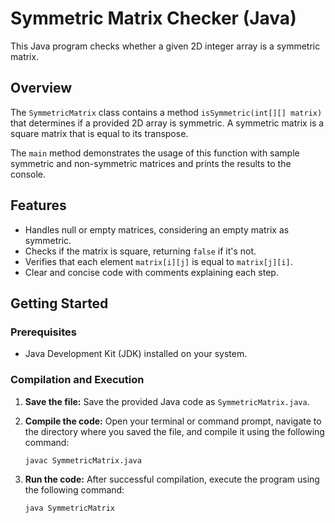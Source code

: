 # Symmetric Matrix Checker (Java)

This Java program checks whether a given 2D integer array is a symmetric matrix.

## Overview

The `SymmetricMatrix` class contains a method `isSymmetric(int[][] matrix)` that determines if a provided 2D array is symmetric. A symmetric matrix is a square matrix that is equal to its transpose.

The `main` method demonstrates the usage of this function with sample symmetric and non-symmetric matrices and prints the results to the console.

## Features

-   Handles null or empty matrices, considering an empty matrix as symmetric.
-   Checks if the matrix is square, returning `false` if it's not.
-   Verifies that each element `matrix[i][j]` is equal to `matrix[j][i]`.
-   Clear and concise code with comments explaining each step.

## Getting Started

### Prerequisites

-   Java Development Kit (JDK) installed on your system.

### Compilation and Execution

1.  **Save the file:** Save the provided Java code as `SymmetricMatrix.java`.

2.  **Compile the code:** Open your terminal or command prompt, navigate to the directory where you saved the file, and compile it using the following command:

    ```bash
    javac SymmetricMatrix.java
    ```

3.  **Run the code:** After successful compilation, execute the program using the following command:

    ```bash
    java SymmetricMatrix
    ```